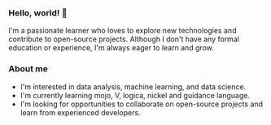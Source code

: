
### Hello, world! 👋

I'm a passionate learner who loves to explore new technologies and contribute to open-source projects. Although I don't have any formal education or experience, I'm always eager to learn and grow.

### About me

-   I'm interested in data analysis, machine learning, and data science.
-   I'm currently learning mojo, V, logica, nickel and guidance language.
-   I'm looking for opportunities to collaborate on open-source projects and learn from experienced developers.
